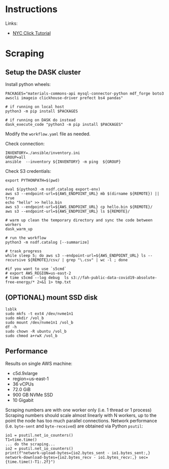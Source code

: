 
# Instructions


Links:
- [NYC Click Tutorial](https://tech.marksblogg.com/billion-nyc-taxi-rides-clickhouse-cluster.html)


# Scraping

## Setup the DASK cluster

Install python wheels:

```
PACKAGES="materials-commons-api mysql-connector-python mdf_forge boto3 awscli imageio clickhouse-driver prefect bs4 pandas"

# if running on local host
python3 -m pip install $PACKAGES

# if running on DASK do instead 
dask_execute_code "python3 -m pip install $PACKAGES"
```

Modify the `workflow.yaml` file as needed.

Check connection:

```
INVENTORY=./ansible/inventory.ini
GROUP=all
ansible  --inventory ${INVENTORY} -m ping  ${GROUP}
```

Check S3 credentials:

```
export PYTHONPATH=$(pwd)

eval $(python3 -m nsdf.catalog export-env)
aws s3 --endpoint-url=${AWS_ENDPOINT_URL} mb $(dirname ${REMOTE}) || true
echo "hello" >> hello.bin
aws s3 --endpoint-url=${AWS_ENDPOINT_URL} cp hello.bin ${REMOTE}/
aws s3 --endpoint-url=${AWS_ENDPOINT_URL} ls ${REMOTE}/

# warm up clean the temporary directory and sync the code between workers
dask_warm_up

# run the workflow
python3 -m nsdf.catalog [--summarize]

# trask progress
while sleep 5; do aws s3 --endpoint-url=${AWS_ENDPOINT_URL} ls --recursive ${REMOTE}/csv/ | grep "\.csv" | wc -l ; done

#if you want to use `s5cmd`
# export AWS_REGION=us-east-2
# time s5cmd --log debug  ls s3://fah-public-data-covid19-absolute-free-energy/* 2>&1 1> tmp.txt
```

## (OPTIONAL) mount SSD disk

```
lsblk
sudo mkfs -t ext4 /dev/nvme1n1
sudo mkdir /vol_b
sudo mount /dev/nvme1n1 /vol_b
df -h
sudo chown -R ubuntu /vol_b
sudo chmod a+rwX /vol_b
```


## Performance

Results on single AWS machine:  
- c5d.9xlarge 
- region=us-east-1 
- 36 vCPUs 
- 72.0 GiB	
- 900 GB NVMe SSD	  
- 10 Gigabit

Scraping numbers are with one worker only (i.e. 1 thread or 1 process)
Scraping numbers should scale almost linearly with N workers, up to the point the node has too much parallel connections.
Network performance (i.e. `byte-sent` and `byte-received`) are obtained via Python `psutil`:

```
io1 = psutil.net_io_counters()
T1=time.time()
... do the scraping...
io2 = psutil.net_io_counters()
print(f"network-upload-bytes={io2.bytes_sent - io1.bytes_sent:,} network-download-bytes={io2.bytes_recv - io1.bytes_recv:,} sec={time.time()-T1:.2f}")	
```
